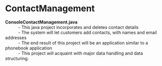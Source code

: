 # ContactManagement

**ConsoleContactManagement.java**     
&emsp;&emsp;&emsp;- This java project incorporates and deletes contact details                            
&emsp;&emsp;&emsp;- The system will let customers add contacts, with names and email addresses                   
&emsp;&emsp;&emsp;- The end result of this project will be an application similar to a phonebook application                            
&emsp;&emsp;&emsp;- This project will acquaint with major data handling and data structuring.                    
